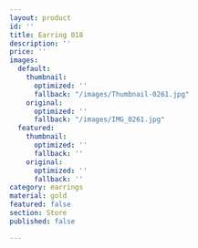 ```yaml
---
layout: product
id: ''
title: Earring 018
description: ''
price: ''
images:
  default:
    thumbnail:
      optimized: ''
      fallback: "/images/Thumbnail-0261.jpg"
    original:
      optimized: ''
      fallback: "/images/IMG_0261.jpg"
  featured:
    thumbnail:
      optimized: ''
      fallback: ''
    original:
      optimized: ''
      fallback: ''
category: earrings
material: gold
featured: false
section: Store
published: false

---
```

